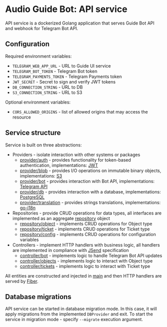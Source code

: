 # Audio Guide Bot: API service
API service is a dockerized Golang application that serves Guide Bot API and webhook for Telegram Bot API.

## Configuration
Required environment variables:
- `TELEGRAM_WEB_APP_URL` - URL to Guide UI service
- `TELEGRAM_BOT_TOKEN` - Telegram Bot token
- `TELEGRAM_PAYMENTS_TOKEN` - Telegram Payments token
- `JWT_SECRET` - Secret to sign and verify JWT tokens
- `DB_CONNECTION_STRING` - URL to DB
- `S3_CONNECTION_STRING` - URL to S3

Optional environment variables:
- `CORS_ALLOWED_ORIGINS` - list of allowed origins that may access the resource

## Service structure
Service is built on three abstractions:
- Providers - isolate interaction with other systems or packages
    - [provider/auth](./provider/auth/auth.go) - provides functionality for token-based authentication, implementations: [JWT](./provider/auth/jwt.go)
    - [provider/blob](./provider/blob/blob.go) - provides I/O operations on immutable binary objects, implementations: [S3](./provider/blob/s3.go)
    - [provider/bot](./provider/bot/bot.go) - provides interaction with Bot API, implementations: [Telegram API](./provider/bot/telegram.go)
    - [provider/db](./provider/db/db.go) - provides interaction with a database, implementations: [PostgreSQL](./provider/db/postgres.go)
    - [provider/translation](./provider/translation/translation.go) - provides strings translations, implementations: [go-i18n](./provider/translation/i18n.go)
- Repositories - provide CRUD operations for data types, all interfaces are implemented as an aggregate [repository](./repository/repository.go) object
    - [repository/object](./repository/object.go) - implements CRUD operations for Object type
    - [repository/ticket](./repository/ticket.go) - implements CRUD operations for Ticket type
    - [repository/config](./repository/config.go) - implements CRUD operations for configuration variables
- Controllers - implement HTTP handlers with business logic, all handlers are implemented in compliance with [JSend](https://github.com/omniti-labs/jsend) specification
    - [controller/bot](./controller/bot.go) - implements logic to handle Telegram Bot API updates
    - [controller/objects](./controller/objects.go) - implements logic to interact with Object type
    - [controller/tickets](./controller/tickets.go) - implements logic to interact with Ticket type

All entities are constructed and injected in [main](main.go) and then HTTP handlers are served by [Fiber](https://github.com/gofiber/fiber).

## Database migrations
API service can be started in database migration mode. In this case, it will apply migrations from the implemented `DBProvider` and exit. To start the service in migration mode - specify `--migrate` execution argument.